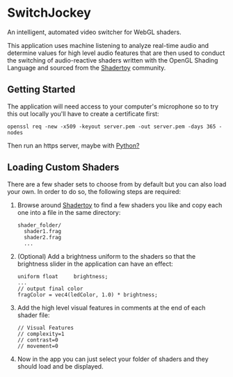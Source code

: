 # SwitchJockey
An intelligent, automated video switcher for WebGL shaders.

This application uses machine listening to analyze real-time audio and determine values for high level audio features that are then used to conduct the switching of audio-reactive shaders written with the OpenGL Shading Language and sourced from the [Shadertoy](https://www.shadertoy.com/) community.

## Getting Started

The application will need access to your computer's microphone so to try this out locally you'll have to create a certificate first:

`openssl req -new -x509 -keyout server.pem -out server.pem -days 365 -nodes`

Then run an https server, maybe with [Python?](https://piware.de/2011/01/creating-an-https-server-in-python/)

## Loading Custom Shaders

There are a few shader sets to choose from by default but you can also load your own. In order to do so, the following steps are required:

1. Browse around [Shadertoy](https://www.shadertoy.com/) to find a few shaders you like and copy each one into a file in the same directory:
    ```
    shader_folder/
      shader1.frag
      shader2.frag
      ...
    ```
2. (Optional) Add a brightness uniform to the shaders so that the brightness slider in the application can have an effect:
    ```
    uniform float     brightness;
    ...
    // output final color
    fragColor = vec4(ledColor, 1.0) * brightness;
    ```
3. Add the high level visual features in comments at the end of each shader file:
    ```
    // Visual Features
    // complexity=1
    // contrast=0
    // movement=0
    ```
4. Now in the app you can just select your folder of shaders and they should load and be displayed.
